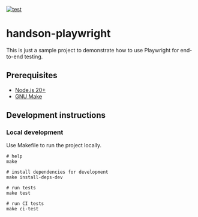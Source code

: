 [![test](https://github.com/ks6088ts-labs/handson-playwright/actions/workflows/playwright.yml/badge.svg?branch=main)](https://github.com/ks6088ts-labs/handson-playwright/actions/workflows/playwright.yml?query=branch%3Amain)

# handson-playwright

This is just a sample project to demonstrate how to use Playwright for end-to-end testing.

## Prerequisites

- [Node.js 20+](https://nodejs.org/en/download/package-manager)
- [GNU Make](https://www.gnu.org/software/make/)

## Development instructions

### Local development

Use Makefile to run the project locally.

```shell
# help
make

# install dependencies for development
make install-deps-dev

# run tests
make test

# run CI tests
make ci-test
```
